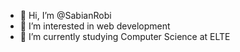 - 👋 Hi, I’m @SabianRobi
- 👀 I’m interested in web development
- 🌱 I’m currently studying Computer Science at ELTE

<!---
SabianRobi/SabianRobi is a ✨ special ✨ repository because its `README.md` (this file) appears on your GitHub profile.
You can click the Preview link to take a look at your changes.
--->
